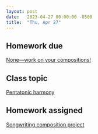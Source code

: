 ```yaml
---
layout: post
date:   2023-04-27 00:00:00 -0500
title:  "Thu, Apr 27"
---
```


## Homework due

[None—work on your compositions!](https://gmuedu-my.sharepoint.com/:b:/g/personal/mlavengo_gmu_edu/Ecu9DjxumaJHlsIwz8b-Pl4BVglynGzMpofEH-p44X7Zdg?e=yj2nXD)

## Class topic

[Pentatonic harmony](https://viva.pressbooks.pub/openmusictheory/chapter/pentatonic-harmony/)

## Homework assigned

[Songwriting composition project](https://gmuedu-my.sharepoint.com/:b:/g/personal/mlavengo_gmu_edu/Ecu9DjxumaJHlsIwz8b-Pl4BVglynGzMpofEH-p44X7Zdg?e=yj2nXD)

